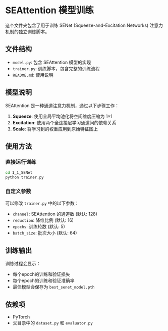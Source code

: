 # SEAttention 模型训练

这个文件夹包含了用于训练 SENet (Squeeze-and-Excitation Networks) 注意力机制的独立训练脚本。

## 文件结构

- `model.py`: 包含 SEAttention 模型的实现
- `trainer.py`: 训练脚本，包含完整的训练流程
- `README.md`: 使用说明

## 模型说明

SEAttention 是一种通道注意力机制，通过以下步骤工作：

1. **Squeeze**: 使用全局平均池化将空间维度压缩为 1×1
2. **Excitation**: 使用两个全连接层学习通道间的依赖关系
3. **Scale**: 将学习到的权重应用到原始特征图上

## 使用方法

### 直接运行训练

```bash
cd 1_1_SENet
python trainer.py
```

### 自定义参数

可以修改 `trainer.py` 中的以下参数：

- `channel`: SEAttention 的通道数 (默认: 128)
- `reduction`: 降维比例 (默认: 16)
- `epochs`: 训练轮数 (默认: 5)
- `batch_size`: 批次大小 (默认: 64)

## 训练输出

训练过程会显示：
- 每个epoch的训练和验证损失
- 每个epoch的训练和验证准确率
- 最佳模型会保存为 `best_senet_model.pth`

## 依赖项

- PyTorch
- 父目录中的 `dataset.py` 和 `evaluator.py`